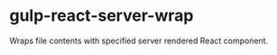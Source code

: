 gulp-react-server-wrap
======================

Wraps file contents with specified server rendered React component.
